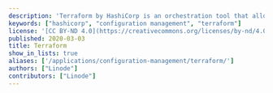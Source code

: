```yaml
---
description: 'Terraform by HashiCorp is an orchestration tool that allows you to represent your Linode instances and other resources with declarative code inside of config files.'
keywords: ["hashicorp", "configuration management", "terraform"]
license: '[CC BY-ND 4.0](https://creativecommons.org/licenses/by-nd/4.0)'
published: 2020-03-03
title: Terraform
show_in_lists: true
aliases: ['/applications/configuration-management/terraform/']
authors: ["Linode"]
contributors: ["Linode"]
---
```



